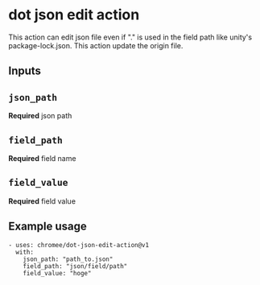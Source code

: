 # dot json edit action

This action can edit json file even if "." is used in the field path like unity's package-lock.json.
This action update the origin file.

## Inputs

## `json_path`

**Required** json path

## `field_path`

**Required** field name

## `field_value`

**Required** field value

## Example usage

```
- uses: chromee/dot-json-edit-action@v1
  with:
    json_path: "path_to.json"
    field_path: "json/field/path"
    field_value: "hoge"
```
